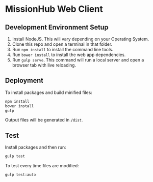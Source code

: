 # MissionHub Web Client
## Development Environment Setup
1. Install NodeJS. This will vary depending on your Operating System.
2. Clone this repo and open a terminal in that folder.
3. Run `npm install` to install the command line tools.
4. Run `bower install` to install the web app dependencies.
5. Run `gulp serve`. This command will run a local server and open a browser tab with live reloading.

## Deployment
To install packages and build minified files:
```bash
npm install
bower install
gulp
```
Output files will be generated in `/dist`.

## Test
Install packages and then run:
```bash
gulp test
```

To test every time files are modified:
```bash
gulp test:auto
```
